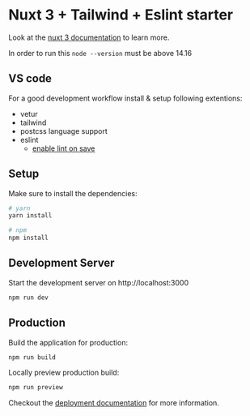 # Nuxt 3  + Tailwind + Eslint starter

Look at the [nuxt 3 documentation](https://v3.nuxtjs.org) to learn more.

In order to run this ```node --version``` must be above 14.16

## VS code 

For a good development workflow install & setup following extentions:

* vetur
* tailwind
* postcss language support
* eslint
  * [enable lint on save](https://www.digitalocean.com/community/tutorials/workflow-auto-eslinting#step-4-adding-code-actions-on-save)


## Setup

Make sure to install the dependencies:

```bash
# yarn
yarn install

# npm
npm install

```

## Development Server

Start the development server on http://localhost:3000

```bash
npm run dev
```

## Production

Build the application for production:

```bash
npm run build
```

Locally preview production build:

```bash
npm run preview
```

Checkout the [deployment documentation](https://v3.nuxtjs.org/guide/deploy/presets) for more information.
